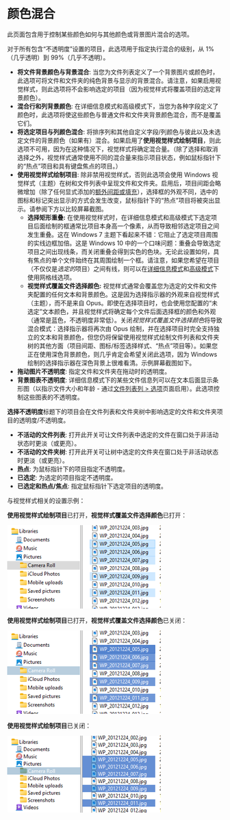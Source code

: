# 颜色混合

此页面包含用于控制某些颜色如何与其他颜色或背景图片混合的选项。

对于所有包含“不透明度”设置的项目，此选项用于指定执行混合的级别，从 1%（几乎透明）到 99%（几乎不透明）。

- **将文件背景颜色与背景混合**: 当您为文件列表定义了一个背景图片或颜色时，此选项可将文件和文件夹的纯色背景与显示的背景混合。请注意，如果启用视觉样式，则此选项将不会影响选定的项目（因为视觉样式将覆盖项目的选定背景颜色）。
- **混合行和列背景颜色**: 在详细信息模式和高级模式下，当您为各种字段定义了颜色时，此选项将使这些颜色与普通文件和文件夹背景颜色混合，而不是覆盖它们。
- **将选定项目与列颜色混合**: 将排序列和其他自定义字段/列颜色与彼此以及未选定文件的背景颜色（如果有）混合。如果启用了**使用视觉样式绘制项目**，则此选项不可用，因为在这种情况下，视觉样式将确定混合量。（除了选择和取消选择之外，视觉样式通常使用不同的混合量来指示项目状态，例如鼠标指针下的“热点”项目和具有键盘焦点的项目。）
- **使用视觉样式绘制项目**: 除非禁用视觉样式，否则此选项会使用 Windows 视觉样式（主题）在树和文件列表中呈现文件和文件夹。启用后，项目间距会略微增加（除了任何显式添加的[额外间距或填充](../file_display_modes/details_mode.zh.md)），选择框的外观不同，选中的图标和标记突出显示的方式会发生改变，鼠标指针下的“热点”项目将被突出显示。请参阅下方以比较屏幕截图。
  - **选择矩形重叠:** 在使用视觉样式时，在详细信息模式和高级模式下选定项目后面绘制的框通常比项目本身高一个像素，从而导致相邻选定项目之间发生重叠。这在 Windows 7 主题下看起来不错：它阻止了选定项目周围的实线边框加倍。这是 Windows 10 中的一个口味问题：重叠会导致选定项目之间出现线条，而关闭重叠会得到实色的色块。无论此设置如何，具有焦点的单个文件始终在其周围绘制一个框。请注意，如果您希望在项目（不仅仅是*选定的*项目）之间有线，则可以在[详细信息模式](../file_display_modes/details_mode.zh.md)和[高级模式](../file_display_modes/power_mode/README.zh.md)下使用网格线选项。
  - **视觉样式覆盖文件选择颜色:** 视觉样式通常会覆盖您为选定的文件和文件夹配置的任何文本和背景颜色。这是因为选择指示器的外观来自视觉样式（主题），而不是来自 Opus。即使在选择项目时，也会使用您配置的“未选定”文本颜色，并且视觉样式将确定每个文件后面选择框的颜色和外观（通常是蓝色，不透明度非常低）。关闭*视觉样式覆盖文件选择颜色*将导致混合模式：选择指示器将再次由 Opus 绘制，并在选择项目时完全支持独立的文本和背景颜色，但您仍将保留使用视觉样式绘制文件列表和文件夹树的其他方面（项目间距、图标/标签选择样式、“热点”项目等）。如果您正在使用深色背景颜色，则几乎肯定会希望关闭此选项，因为 Windows 绘制的选择指示器在深色背景上很难看清。示例屏幕截图如下。
- **拖动图片不透明度**: 指定文件和文件夹在拖动时的透明度。
- **背景图表不透明度**: 详细信息模式下的某些文件信息列可以在文本后面显示条形图（以指示文件大小和年龄 - 通过[文件列表列 \> 选项](../file_display_columns/options.zh.md)页面启用）。此选项控制这些图表的不透明度。

  
**选择不透明度**标题下的项目会在文件列表和文件夹树中影响选定的文件和文件夹项目的透明度/不透明度。

- **不活动的文件列表**: 打开此开关可让文件列表中选定的文件在窗口处于非活动状态时更淡（或更亮）。
- **不活动的文件夹树**: 打开此开关可让树中选定的文件夹在窗口处于非活动状态时更淡（或更亮）。
- **热点**: 为鼠标指针下的项目指定不透明度。
- **已选定**: 为选定的项目指定不透明度。
- **已选定和热点/焦点**: 指定鼠标指针下选定项目的透明度。

  
与视觉样式相关的设置示例：

**使用视觉样式绘制项目**已打开，**视觉样式覆盖文件选择颜色**已打开：

![](/Manual/images/media/13/colorblending_1.png)

**使用视觉样式绘制项目**已打开，**视觉样式覆盖文件选择颜色**已关闭：

![](/Manual/images/media/13/colorblending_2.png)

**使用视觉样式绘制项目**已关闭：

![](/Manual/images/media/13/colorblending_3.png)